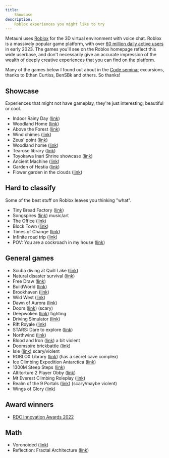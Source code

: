 ```yaml
---
title:
    Showcase
description:
    Roblox experiences you might like to try
---
```


Metauni uses [Roblox](https://www.roblox.com/) for the 3D virtual environment with voice chat. Roblox is a massively popular game platform, with over [60 million daily active users](https://ir.roblox.com/news/news-details/2023/Roblox-Reports-February-2023-Key-Metrics/default.aspx) in early 2023. The games you'll see on the Roblox homepage reflect this wide userbase, and don't necessarily give an accurate impression of the wealth of deeply creative experiences that you can find on the platform.

Many of the games below I found out about in the [Code seminar](https://metauni.org/code/) excursions, thanks to Ethan Curtiss, BenSBk and others. So thanks!

## Showcase

Experiences that might not have gameplay, they're just interesting, beautiful or cool.

* Indoor Rainy Day ([link](https://www.roblox.com/games/9082204972/Indoor-Rainy-Day-Showcase))
* Woodland Home ([link](https://www.roblox.com/games/9632532968/Woodland-Home-Showcase))
* Above the Forest ([link](https://www.roblox.com/games/40088874/Above-The-Forest-SHOWCASE))
* Wind chimes ([link](https://www.roblox.com/games/6577853392/Windchimes))
* Zeus' point ([link](https://www.roblox.com/games/8317578147/Zeus-Point))
* Woodland home ([link](https://www.roblox.com/games/9632532968/Woodland-Home-Showcase))
* Tearose library ([link](https://www.roblox.com/games/3346338521/Tearose-Library))
* Toyokawa Inari Shrine showcase ([link](https://www.roblox.com/games/3158922185/Toyokawa-Inari-Shrine-Showcase))
* Ancient Machine ([link](https://www.roblox.com/games/7056870928/Ancient-Machine-SHOWCASE))
* Garden of Hestia ([link](https://www.roblox.com/games/6524322789/Garden-Of-Hestia-SHOWCASE))
* Flower garden in the clouds ([link](https://www.roblox.com/games/10707252093/Flower-Garden-in-the-Clouds-Showcase))

## Hard to classify

Some of the best stuff on Roblox leaves you thinking "what".

* Tiny Bread Factory ([link](https://www.roblox.com/games/7664045612/Tiny-Bread-Factory))
* Songspires ([link](https://www.roblox.com/games/8157928012/Songspires)) music/art
* The Office ([link](https://www.roblox.com/games/220801305/The-Office))
* Block Town ([link](https://www.roblox.com/games/65110594/Block-Town))
* Times of Change ([link](https://www.roblox.com/games/102948830/Times-of-Change))
* Infinite road trip ([link](https://www.roblox.com/games/5032892136/An-Infinite-Road-Trip))
* POV: You are a cockroach in my house ([link](https://www.roblox.com/games/5938672061/POV-You-are-a-cockroach-in-my-house))
    
## General games

* Scuba diving at Quill Lake ([link](https://www.roblox.com/games/35397735/Scuba-Diving-at-Quill-Lake))
* Natural disaster survival ([link](https://www.roblox.com/games/189707/Natural-Disaster-Survival))
* Free Draw ([link](https://www.roblox.com/games/1547610457/Free-Draw))
* BuildWorld ([link](https://www.roblox.com/games/714541439/BuildWorld-F3X))
* Brookhaven ([link](https://www.roblox.com/games/4924922222/Brookhaven-RP))
* Wild West ([link](https://www.roblox.com/games/2317712696/The-Wild-West))
* Dawn of Aurora ([link](https://www.roblox.com/games/5049335549/DoA-Edgerunners-UPDATE))
* Doors ([link](https://www.roblox.com/games/6516141723/DOORS)) (scary)
* Deepwoken ([link](https://www.roblox.com/games/4111023553/Deepwoken-Verse-2)) fighting
* Driving Simulator ([link](https://www.roblox.com/games/4410049285/Driving-Simulator))
* Rift Royale ([link](https://www.roblox.com/games/9611595239/Rift-Royale-OPERATORS))
* STARS: Dare to explore ([link](https://www.roblox.com/games/1412794081/STARS-Dare-to-Explore))
* Northwind ([link](https://www.roblox.com/games/4540286603/NORTHWIND))
* Blood and Iron ([link](https://www.roblox.com/games/9528010/Blood-and-Iron)) a bit violent
* Doomspire brickbattle ([link](https://www.roblox.com/games/1215581239/Doomspire-Brickbattle))
* Isle ([link](https://www.roblox.com/games/3095204897/Isle)) scary/violent
* ROBLOX Library ([link](https://www.roblox.com/games/331780620/ROBLOX-Library-2023)) (has a secret cave complex)
* Ice Climbing Expedition Antarctica ([link](https://www.roblox.com/games/2693023319/ICE-CLIMBING-Expedition-Antarctica))
* 1300M Steep Steps ([link](https://www.roblox.com/games/11606818992/1300M-STEEP-STEPS))
* Altitorture 2 Player Obby ([link](https://www.roblox.com/games/14086581572/Altitorture-2-Player-Obby))
* Mt Everest Climbing Roleplay ([link](https://www.roblox.com/games/3145447020/Mt-Everest-Climbing-Roleplay))
* Realm of the 9 Portals ([link](https://www.roblox.com/games/2550463899/Realm-of-the-9-Portals)) (scary/maybe violent)
* Wings of Glory ([link](https://www.roblox.com/games/338574920/Wings-of-Glory))

## Award winners

* [RDC Innovation Awards 2022](https://blog.roblox.com/2022/09/roblox-innovation-awards-2022-complete-winners-list/)
  
## Math

* Voronoided ([link](https://www.roblox.com/games/9896509122/Voronoid))
* Reflection: Fractal Architecture ([link](https://www.roblox.com/games/7211121947/Reflection-Fractal-Architecture))
